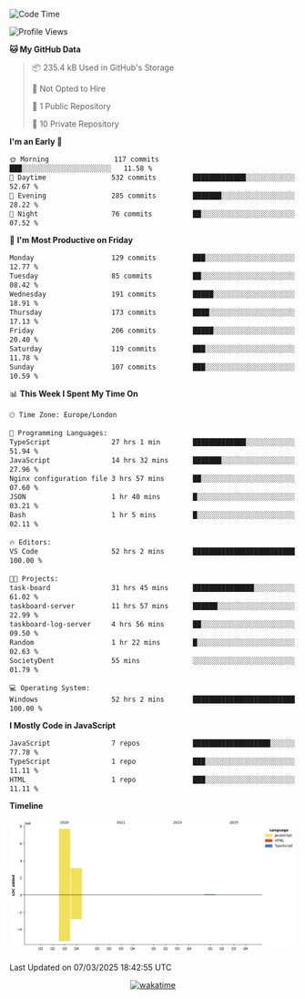 <!--START_SECTION:waka-->
![Code Time](http://img.shields.io/badge/Code%20Time-97%20hrs%2030%20mins-blue)

![Profile Views](http://img.shields.io/badge/Profile%20Views-0-blue)

**🐱 My GitHub Data** 

> 📦 235.4 kB Used in GitHub's Storage 
 > 
> 🚫 Not Opted to Hire
 > 
> 📜 1 Public Repository 
 > 
> 🔑 10 Private Repository 
 > 
**I'm an Early 🐤** 

```text
🌞 Morning                117 commits         ███░░░░░░░░░░░░░░░░░░░░░░   11.58 % 
🌆 Daytime                532 commits         █████████████░░░░░░░░░░░░   52.67 % 
🌃 Evening                285 commits         ███████░░░░░░░░░░░░░░░░░░   28.22 % 
🌙 Night                  76 commits          ██░░░░░░░░░░░░░░░░░░░░░░░   07.52 % 
```
📅 **I'm Most Productive on Friday** 

```text
Monday                   129 commits         ███░░░░░░░░░░░░░░░░░░░░░░   12.77 % 
Tuesday                  85 commits          ██░░░░░░░░░░░░░░░░░░░░░░░   08.42 % 
Wednesday                191 commits         █████░░░░░░░░░░░░░░░░░░░░   18.91 % 
Thursday                 173 commits         ████░░░░░░░░░░░░░░░░░░░░░   17.13 % 
Friday                   206 commits         █████░░░░░░░░░░░░░░░░░░░░   20.40 % 
Saturday                 119 commits         ███░░░░░░░░░░░░░░░░░░░░░░   11.78 % 
Sunday                   107 commits         ███░░░░░░░░░░░░░░░░░░░░░░   10.59 % 
```


📊 **This Week I Spent My Time On** 

```text
🕑︎ Time Zone: Europe/London

💬 Programming Languages: 
TypeScript               27 hrs 1 min        █████████████░░░░░░░░░░░░   51.94 % 
JavaScript               14 hrs 32 mins      ███████░░░░░░░░░░░░░░░░░░   27.96 % 
Nginx configuration file 3 hrs 57 mins       ██░░░░░░░░░░░░░░░░░░░░░░░   07.60 % 
JSON                     1 hr 40 mins        █░░░░░░░░░░░░░░░░░░░░░░░░   03.21 % 
Bash                     1 hr 5 mins         █░░░░░░░░░░░░░░░░░░░░░░░░   02.11 % 

🔥 Editors: 
VS Code                  52 hrs 2 mins       █████████████████████████   100.00 % 

🐱‍💻 Projects: 
task-board               31 hrs 45 mins      ███████████████░░░░░░░░░░   61.02 % 
taskboard-server         11 hrs 57 mins      ██████░░░░░░░░░░░░░░░░░░░   22.99 % 
taskboard-log-server     4 hrs 56 mins       ██░░░░░░░░░░░░░░░░░░░░░░░   09.50 % 
Random                   1 hr 22 mins        █░░░░░░░░░░░░░░░░░░░░░░░░   02.63 % 
SocietyDent              55 mins             ░░░░░░░░░░░░░░░░░░░░░░░░░   01.79 % 

💻 Operating System: 
Windows                  52 hrs 2 mins       █████████████████████████   100.00 % 
```

**I Mostly Code in JavaScript** 

```text
JavaScript               7 repos             ███████████████████░░░░░░   77.78 % 
TypeScript               1 repo              ███░░░░░░░░░░░░░░░░░░░░░░   11.11 % 
HTML                     1 repo              ███░░░░░░░░░░░░░░░░░░░░░░   11.11 % 
```



**Timeline**

![Lines of Code chart](https://raw.githubusercontent.com/KvasirDeer/KvasirDeer/master/assets/bar_graph.png)


 Last Updated on 07/03/2025 18:42:55 UTC
<!--END_SECTION:waka-->
<div align="center">
  <a href="https://wakatime.com/badge/user/9c5900a6-7863-42dc-bc47-478d4f2204b8/project/94e8febe-0315-47ec-b0f9-666d8a61decd"><img src="https://wakatime.com/badge/user/9c5900a6-7863-42dc-bc47-478d4f2204b8/project/94e8febe-0315-47ec-b0f9-666d8a61decd.svg" alt="wakatime"></a>
</div>
